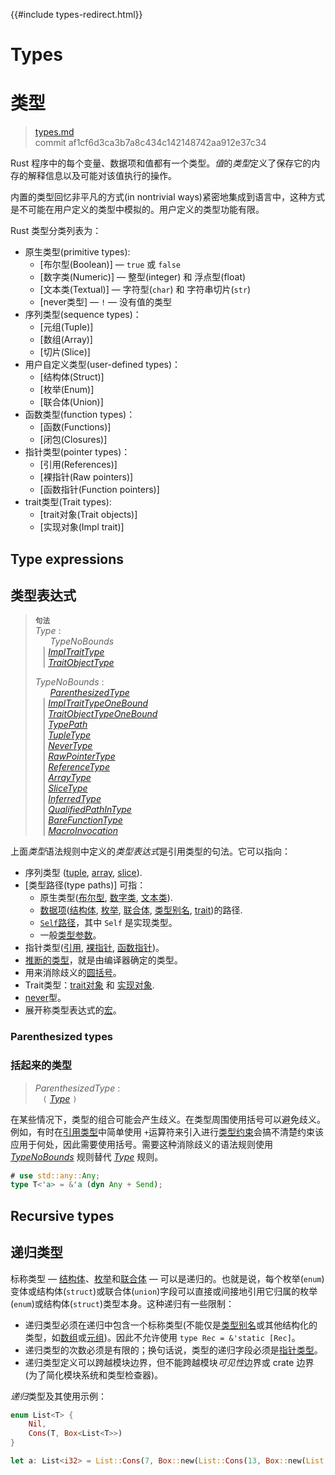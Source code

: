 {{#include types-redirect.html}}
# Types
# 类型

>[types.md](https://github.com/rust-lang/reference/blob/master/src/types.md)\
>commit af1cf6d3ca3b7a8c434c142148742aa912e37c34

Rust 程序中的每个变量、数据项和值都有一个类型。*值*的*类型*定义了保存它的内存的解释信息以及可能对该值执行的操作。

内置的类型回忆非平凡的方式(in nontrivial ways)紧密地集成到语言中，这种方式是不可能在用户定义的类型中模拟的。用户定义的类型功能有限。

Rust 类型分类列表为：

* 原生类型(primitive types):
    * [布尔型(Boolean)] — `true` 或 `false`
    * [数字类(Numeric)] — 整型(integer) 和 浮点型(float)
    * [文本类(Textual)] — 字符型(`char`) 和 字符串切片(`str`)
    * [never类型] — `!` — 没有值的类型
*  序列类型(sequence types)：
    * [元组(Tuple)]
    * [数组(Array)]
    * [切片(Slice)]
* 用户自定义类型(user-defined types)：
    * [结构体(Struct)]
    * [枚举(Enum)]
    * [联合体(Union)]
* 函数类型(function types)：
    * [函数(Functions)]
    * [闭包(Closures)]
* 指针类型(pointer types)：
    * [引用(References)]
    * [裸指针(Raw pointers)]
    * [函数指针(Function pointers)]
* trait类型(Trait types):
    * [trait对象(Trait objects)]
    * [实现对象(Impl trait)]

## Type expressions
## 类型表达式

> **<sup>句法</sup>**\
> _Type_ :\
> &nbsp;&nbsp; &nbsp;&nbsp; _TypeNoBounds_\
> &nbsp;&nbsp; | [_ImplTraitType_]\
> &nbsp;&nbsp; | [_TraitObjectType_]
>
> _TypeNoBounds_ :\
> &nbsp;&nbsp; &nbsp;&nbsp; [_ParenthesizedType_]\
> &nbsp;&nbsp; | [_ImplTraitTypeOneBound_]\
> &nbsp;&nbsp; | [_TraitObjectTypeOneBound_]\
> &nbsp;&nbsp; | [_TypePath_]\
> &nbsp;&nbsp; | [_TupleType_]\
> &nbsp;&nbsp; | [_NeverType_]\
> &nbsp;&nbsp; | [_RawPointerType_]\
> &nbsp;&nbsp; | [_ReferenceType_]\
> &nbsp;&nbsp; | [_ArrayType_]\
> &nbsp;&nbsp; | [_SliceType_]\
> &nbsp;&nbsp; | [_InferredType_]\
> &nbsp;&nbsp; | [_QualifiedPathInType_]\
> &nbsp;&nbsp; | [_BareFunctionType_]\
> &nbsp;&nbsp; | [_MacroInvocation_]

上面*类型*语法规则中定义的*类型表达式*是引用类型的句法。它可以指向：

* 序列类型 ([tuple], [array], [slice]).
* [类型路径(type paths)] 可指：
    * 原生类型([布尔型][boolean], [数字类][numeric], [文本类][textual]).
    * [数据项][item]([结构体][struct], [枚举][enum], [联合体][union], [类型别名][type alias], [trait])的路径.
    * [`Self`路径][`Self` path]，其中 `Self` 是实现类型。
    * 一般[类型参数][type parameters]。
* 指针类型([引用][reference], [裸指针][raw pointer], [函数指针][function pointer])。
* [推断的类型][inferred type]，就是由编译器确定的类型。
* 用来消除歧义的[圆括号][Parentheses]。
* Trait类型：[trait对象][Trait objects] 和 [实现对象][impl trait].
* [never]型。
* 展开称类型表达式的[宏][Macros]。

### Parenthesized types
### 括起来的类型

> _ParenthesizedType_ :\
> &nbsp;&nbsp; `(` [_Type_] `)`

在某些情况下，类型的组合可能会产生歧义。在类型周围使用括号可以避免歧义。例如，有时在[引用类型][reference type]中简单使用 `+`运算符来引入进行[类型约束][type boundaries]会搞不清楚约束该应用于何处，因此需要使用括号。需要这种消除歧义的语法规则使用 [_TypeNoBounds_] 规则替代 [_Type_] 规则。

```rust
# use std::any::Any;
type T<'a> = &'a (dyn Any + Send);
```

## Recursive types
## 递归类型

标称类型 &mdash; [结构体][structs]、[枚举][enumerations]和[联合体][unions] &mdash; 可以是递归的。也就是说，每个枚举(`enum`)变体或结构体(`struct`)或联合体(`union`)字段可以直接或间接地引用它归属的枚举(`enum`)或结构体(`struct`)类型本身。这种递归有一些限制：

* 递归类型必须在递归中包含一个标称类型(不能仅是[类型别名][type aliases]或其他结构化的类型，如[数组][arrays]或[元组][tuples])。因此不允许使用 `type Rec = &'static [Rec]`。
* 递归类型的次数必须是有限的；换句话说，类型的递归字段必须是[指针类型][pointer types]。
* 递归类型定义可以跨越模块边界，但不能跨越模块*可见性*边界或 crate 边界(为了简化模块系统和类型检查器)。

*递归*类型及其使用示例：

```rust
enum List<T> {
    Nil,
    Cons(T, Box<List<T>>)
}

let a: List<i32> = List::Cons(7, Box::new(List::Cons(13, Box::new(List::Nil))));
```

[_ArrayType_]: types/array.md
[_BareFunctionType_]: types/function-pointer.md
[_ImplTraitTypeOneBound_]: types/impl-trait.md
[_ImplTraitType_]: types/impl-trait.md
[_InferredType_]: types/inferred.md
[_MacroInvocation_]: macros.md#宏调用
[_NeverType_]: types/never.md
[_ParenthesizedType_]: types.md#parenthesized-types
[_QualifiedPathInType_]: paths.md#限定路径
[_RawPointerType_]: types/pointer.md#raw-pointers-const-and-mut
[_ReferenceType_]: types/pointer.md#shared-references-
[_SliceType_]: types/slice.md
[_TraitObjectTypeOneBound_]: types/trait-object.md
[_TraitObjectType_]: types/trait-object.md
[_TupleType_]: types/tuple.md#tuple-types
[_TypeNoBounds_]: types.md#type-expressions
[_TypePath_]: paths.md#类型中的路径
[_Type_]: types.md#type-expressions

[Array]: types/array.md
[Boolean]: types/boolean.md
[Closures]: types/closure.md
[Enum]: types/enum.md
[Function pointers]: types/function-pointer.md
[Functions]: types/function-item.md
[Impl trait]: types/impl-trait.md
[Macros]: macros.md
[Numeric]: types/numeric.md
[Parentheses]: #parenthesized-types
[Raw pointers]: types/pointer.md#raw-pointers-const-and-mut
[References]: types/pointer.md#shared-references-
[Slice]: types/slice.md
[Struct]: types/struct.md
[Textual]: types/textual.md
[Trait objects]: types/trait-object.md
[Tuple]: types/tuple.md
[Type paths]: paths.md#类型中的路径
[Union]: types/union.md
[`Self` path]: paths.md#self-1
[arrays]: types/array.md
[enumerations]: types/enum.md
[function pointer]: types/function-pointer.md
[inferred type]: types/inferred.md
[item]: items.md
[never]: types/never.md
[pointer types]: types/pointer.md
[raw pointer]: types/pointer.md#raw-pointers-const-and-mut
[reference type]: types/pointer.md#shared-references-
[reference]: types/pointer.md#shared-references-
[structs]: types/struct.md
[trait]: types/trait-object.md
[tuples]: types/tuple.md
[type alias]: items/type-aliases.md
[type aliases]: items/type-aliases.md
[type boundaries]: trait-bounds.md
[type parameters]: types/parameters.md
[unions]: types/union.md
